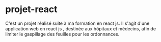 # projet-react
C'est un projet réalisé suite à ma formation en react js.
Il s'agit d'une application web en react js , destinée aux hôpitaux et médecins, afin de limiter le gaspillage des feuilles pour les ordonnances.


